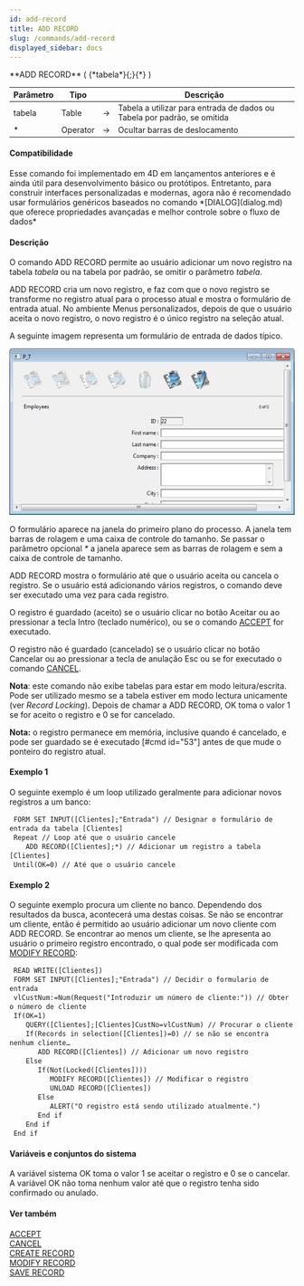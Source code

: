 ```yaml
---
id: add-record
title: ADD RECORD
slug: /commands/add-record
displayed_sidebar: docs
---
```


<!--REF #_command_.ADD RECORD.Syntax-->**ADD RECORD** ( {*tabela*}{;}{*} )<!-- END REF-->
<!--REF #_command_.ADD RECORD.Params-->
| Parâmetro | Tipo |  | Descrição |
| --- | --- | --- | --- |
| tabela | Table | &#8594;  | Tabela a utilizar para entrada de dados ou Tabela por padrão, se omitida |
| * | Operator |  &#8594;  | Ocultar barras de deslocamento |

<!-- END REF-->

#### Compatibilidade 

<!--REF #_command_.ADD RECORD.Summary-->Esse comando foi implementado em 4D em lançamentos anteriores e é ainda útil para desenvolvimento básico ou protótipos.<!-- END REF--> Entretanto, para construir interfaces personalizadas e modernas, agora não é recomendado usar formulários genéricos baseados no comando *[DIALOG](dialog.md) que oferece propriedades avançadas e melhor controle sobre o fluxo de dados*

#### Descrição 

O comando ADD RECORD permite ao usuário adicionar um novo registro na tabela *tabela* ou na tabela por padrão, se omitir o parâmetro *tabela*. 

ADD RECORD cria um novo registro, e faz com que o novo registro se transforme no registro atual para o processo atual e mostra o formulário de entrada atual. No ambiente Menus personalizados, depois de que o usuário aceita o novo registro, o novo registro é o único registro na seleção atual. 

A seguinte imagem representa um formulário de entrada de dados típico. 

![](../assets/en/commands/pict2804768.en.png)

O formulário aparece na janela do primeiro plano do processo. A janela tem barras de rolagem e uma caixa de controle do tamanho. Se passar o parâmetro opcional *\** a janela aparece sem as barras de rolagem e sem a caixa de controle de tamanho.

ADD RECORD mostra o formulário até que o usuário aceita ou cancela o registro. Se o usuário está adicionando vários registros, o comando deve ser executado uma vez para cada registro. 

O registro é guardado (aceito) se o usuário clicar no botão Aceitar ou ao pressionar a tecla Intro (teclado numérico), ou se o comando [ACCEPT](accept.md) for executado. 

O registro não é guardado (cancelado) se o usuário clicar no botão Cancelar ou ao pressionar a tecla de anulação Esc ou se for executado o comando [CANCEL](cancel.md).

**Nota**: este comando não exibe tabelas para estar em modo leitura/escrita. Pode ser utilizado mesmo se a tabela estiver em modo lectura unicamente (ver *Record Locking*). Depois de chamar a ADD RECORD, OK toma o valor 1 se for aceito o registro e 0 se for cancelado.

**Nota:** o registro permanece em memória, inclusive quando é cancelado, e pode ser guardado se é executado \[#cmd id="53"\] antes de que mude o ponteiro do registro atual. 

#### Exemplo 1 

O seguinte exemplo é um loop utilizado geralmente para adicionar novos registros a um banco: 

```4d
 FORM SET INPUT([Clientes];"Entrada") // Designar o formulário de entrada da tabela [Clientes]
 Repeat // Loop até que o usuário cancele
    ADD RECORD([Clientes];*) // Adicionar um registro a tabela [Clientes]
 Until(OK=0) // Até que o usuário cancele
```

#### Exemplo 2 

O seguinte exemplo procura um cliente no banco. Dependendo dos resultados da busca, acontecerá uma destas coisas. Se não se encontrar um cliente, então é permitido ao usuário adicionar um novo cliente com ADD RECORD. Se encontrar ao menos um cliente, se lhe apresenta ao usuário o primeiro registro encontrado, o qual pode ser modificada com [MODIFY RECORD](modify-record.md "MODIFY RECORD"): 

```4d
 READ WRITE([Clientes])
 FORM SET INPUT([Clientes];"Entrada") // Decidir o formulario de entrada
 vlCustNum:=Num(Request("Introduzir um número de cliente:")) // Obter o número de cliente
 If(OK=1)
    QUERY([Clientes];[Clientes]CustNo=vlCustNum) // Procurar o cliente
    If(Records in selection([Clientes])=0) // se não se encontra nenhum cliente…
       ADD RECORD([Clientes]) // Adicionar um novo registro
    Else
       If(Not(Locked([Clientes])))
          MODIFY RECORD([Clientes]) // Modificar o registro
          UNLOAD RECORD([Clientes])
       Else
          ALERT("O registro está sendo utilizado atualmente.")
       End if
    End if
 End if
```

#### Variáveis e conjuntos do sistema 

A variável sistema OK toma o valor 1 se aceitar o registro e 0 se o cancelar. A variável OK não toma nenhum valor até que o registro tenha sido confirmado ou anulado.

#### Ver também 

[ACCEPT](accept.md)  
[CANCEL](cancel.md)  
[CREATE RECORD](create-record.md)  
[MODIFY RECORD](modify-record.md)  
[SAVE RECORD](save-record.md)  